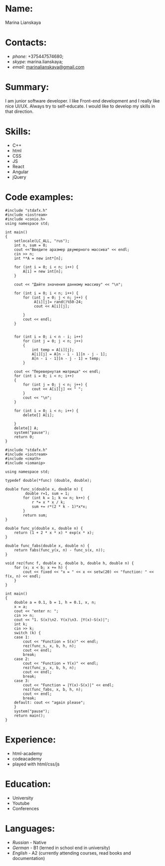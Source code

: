 # Name:
Marina Lianskaya
# Contacts:
* *phone:* +375447574680;
* *skype:* marina.lianskaya;
* *email:* marinalianskaya@gmail.com
# Summary:
I am junior software developer. I like Front-end development and I really like nice UI/UX.
Always try to self-educate. I would like to develop my skills in that direction.
# Skills:
* C++ 
* html
* CSS
* JS
* React
* Angular
* jQuery
# Code examples:
```
#include "stdafx.h"
#include <iostream>
#include <conio.h> 
using namespace std;

int main()
{
	setlocale(LC_ALL, "rus");
	int n, sum = 0;
	cout <<"Введите aразмер двумерного массива" << endl;
	cin >> n;
	int **A = new int*[n];

	for (int i = 0; i < n; i++) {
		A[i] = new int[n];
	}

	cout << "Дайте значения данному массиву" << "\n";

	for (int i = 0; i < n; i++) {
		for (int j = 0; j < n; j++) {
			 A[i][j]= rand()%50-24;
			 cout << A[i][j];

		}
		cout << endl;
	}

	
	for (int i = 0; i < n - i; i++)
		for (int j = 0; j < n; j++)
		{
			int temp = A[i][j];
			A[i][j] = A[n - i - 1][n - j - 1];
			A[n - i - 1][n - j - 1] = temp;
		}

	cout << "Перевернутая матрица" << endl;
	for (int i = 0; i < n; i++)
	{
		for (int j = 0; j < n; j++) {
			cout << A[i][j] << " ";
		}
		cout << "\n";
	}

	for (int i = 0; i < n; i++) {
		delete[] A[i];
	
	}
	delete[] A;
	system("pause");
	return 0;
}
```

```
#include "stdafx.h"
#include <iostream>
#include <cmath>
#include <iomanip>

using namespace std;

typedef double(*func) (double, double);

double func_s(double x, double n) {
		 double r=1, sum = 1;
		for (int k = 1; k <= n; k++) {
			r *= x * x / k;
			sum += r*(2 * k - 1)*x*x;
		}
		return sum;
}

double func_y(double x, double n) {
	return (1 + 2 * x * x) * exp(x * x);
}

double func_fabs(double x, double n) {
	return fabs(func_y(x, n) - func_s(x, n));
}

void rez(func f, double x, double b, double h, double n) {
	for (x; x < b; x += h) {
		cout << fixed << "x = " << x << setw(20) << "function: " << f(x, n) << endl;
	}
}

int main()
{
	double a = 0.1, b = 1, h = 0.1, x, n;
	x = a;
	cout << "enter n: ";
	cin >> n;
	cout << "1. S(x)\n2. Y(x)\n3. |Y(x)-S(x)|";
	int k;
	cin >> k;
	switch (k) {
	case 1: 
		cout << "Function = S(x)" << endl;
		rez(func_s, x, b, h, n);
		cout << endl;
		break;
	case 2:
		cout << "Function = Y(x)" << endl;
		rez(func_y, x, b, h, n);
		cout << endl;
		break;
	case 3:
		cout << "Function = |Y(x)-S(x)|" << endl;
		rez(func_fabs, x, b, h, n);
		cout << endl;
		break;
	default: cout << "again please";
	}
	system("pause");
    return main();
}
```

# Experience:
* html-academy
* codeacademy
* played with html/css/js
# Education: 
* University
* Youtube
* Conferences 
# Languages:
* *Russian* - Native
* *German* - B1 (lerned in school end in university)
* *English* - A2 (currently attending courses, read books and documentation)

 
 